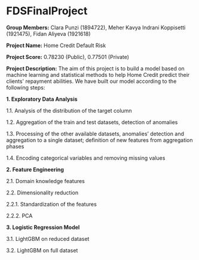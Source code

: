 # FDSFinalProject
**Group Members:** Clara Punzi (1894722), Meher Kavya Indrani Koppisetti (1921475), Fidan Aliyeva (1921618)

**Project Name:** Home Credit Default Risk

**Project Score:** 0.78230 (Public), 0.77501 (Private)

**Project Description:** The aim of this project is to build a model based on machine learning and statistical methods to help Home Credit predict their clients' repayment abilities. We have built our model according to the following steps:

**1. Exploratory Data Analysis**

 1.1. Analysis of the distribution of the target column

 1.2. Aggregation of the train and test datasets, detection of anomalies

 1.3. Processing of the other available datasets, anomalies’ detection and aggregation to a single dataset; definition of new features from aggregation phases

 1.4. Encoding categorical variables and removing missing values

**2. Feature Engineering**

 2.1. Domain knowledge features

 2.2. Dimensionality reduction

  2.2.1. Standardization of the features

  2.2.2. PCA

**3. Logistic Regression Model**

 3.1. LightGBM on reduced dataset

 3.2. LightGBM on full dataset
